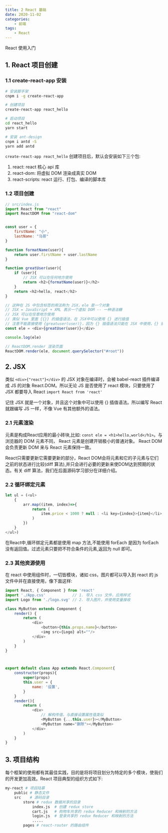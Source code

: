 ```yaml
---
title: 2 React 基础
date: 2020-11-02
categories:
    - 前端
tags:
	- React
---
```


React 使用入门
<!-- more -->

## 1. React 项目创建
### 1.1 create-react-app 安装

```bash
# 安装脚手架
cnpm i -g create-react-app

# 创建项目
create-react-app react_hello

# 启动项目
cd react_hello
yarn start

# 安装 ant-design
cnpm i antd -S
yarn add antd
```

`create-react-app react_hello` 创建项目后，默认会安装如下三个包:
1. react: react 核心 api 库
2. react-dom: 将虚拟 DOM 渲染成真实 DOM
3. react-scripts: react 运行、打包、编译的脚本库



### 1.2 项目创建

```js
// src/index.js
import React from "react"
import ReactDOM from "react-dom"


const user = {
    firstName: "小",
    lastName: "马哥"
}

function formatName(user){
    return user.firstName + user.lastName
}

function greatUser(user){
    if (user){
        // JSX 可以在任何地方使用
        return <h2>{formatName(user)}</h2>
    }
    return <h2>hello, react</h2>
}

// 这种在 JS 中包含标签的用法称为 JSX，ele 是一个对象
// JSX = JavaScript + XML 表示一个虚拟 DOM -- 一种语法糖
// JSX 可以在任意地方使用
// 类似 Vue 里面 {{}} 的插值语法，在 JSX中可以使用 {} 进行插值 
// 注意不能直接使用 {greatuser(user)}，因为 {} 插值语法只能在 JSX 中使用，{} 插值需要一个标签承接
const ele = <div>{greatUser(user)}</div>

console.log(ele)

// ReactDOM.render 渲染页面
ReactDOM.render(ele, document.querySelector("#root"))
```

## 2. JSX 
类似 `<div>{"react"}</div>` 的 JSX 对象在编译时，会被 babel-react 插件编译成 JS 的对象 React.DOM。所以无论 JS 是否使用了 react 模块，只要使用了 JSX 都要导入 React `import React from 'react'`

记住 JSX 就是一个对象，并且这个对象中可以使用 {} 插值语法。所以编写 React 就跟编写 JS 一样，不像 Vue 有其他额外的语法。

### 2.1 元素渲染
元素是构成React应⽤的最⼩砖块,⽐如: `const ele = <h1>hello,world</h1>`。与浏览器的 DOM 元素不同， React 元素是创建开销极⼩的普通对象。 React DOM 会负责更新 DOM 来与 React 元素保持⼀致。

React只需要更新它需要更新的部分，React DOM会将元素和它的⼦元素与它们之前的状态进⾏⽐较(diff 算法),并只会进⾏必要的更新来使DOM达到预期的状态。有关 diff 算法，我们在后面源码学习部分在详细介绍。

### 2.2 循环绑定元素

```js
let ul = (<ul>
    { 
        arr.map((item, index)=>{
            return (
                item.price < 1000 ? null : <li key={index}>{item}</li>;
            )
        }) 
    }
</ul>)
```

在React中,循环绑定元素都是使⽤ map ⽅法,不能使⽤ forEach 是因为 forEach没有返回值。过滤元素只要把不符合条件的元素,返回为 null 即可。

### 2.3 其他资源使用
在 react 中使用组件时，一切皆模块，诸如 css，图片都可以导入到 react 的 js 文件中并在直接使用，像下面这样:

```js
import React, { Component } from 'react'
import './App.css'            // 1. 导入 css 文件，应用样式
import Logo from './logo.svg' // 2. 导入图片，并使用变量接收

class MyButton extends Component {
    render() {
        return (
            <div>
                <button>{this.props.name}</button>
                <img src={Logo} alt=""/>
            </div>
        )
    }
}



export default class App extends React.Component{
    constructor(props){
        super(props)
        this.user = {
            name: '设置',
        }
    }
    render(){
        return (
            <div>
                // 解构传值，与直接设置属性值类似
                <MyButton {...this.user}></MyButton>
                <MyButton name="删除"></MyButton>
            </div>
        )
    }
}
```

## 3. 项目结构
每个框架的使用都有其最佳实践，目的是将将项目划分为特定的多个模块，使我们的开发更加高效。React 项目典型的组织方式如下:

```bash
my-react # 项目陆慕
    public # 静态文件
    src    # 源码目录
        store # redux 数据共享的目录
            index.js  # 创建 redux store
            cart.js   # 购物车共享的 redux Reducer 和映射的方法
            login.js  # 登录共享的 redux Reducer 和映射的方法
            .....
        pages # react-router 的路由组件
```